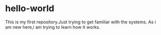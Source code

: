 # hello-world
This is my first repository.Just trying to get familiar with the systems.
As i am new here,i am trying to learn how it works.
